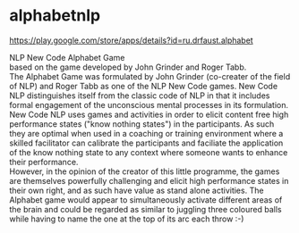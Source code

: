 alphabetnlp
===========

https://play.google.com/store/apps/details?id=ru.drfaust.alphabet

NLP New Code Alphabet Game<br/>
based on the game developed by John Grinder and Roger Tabb.<br/>
The Alphabet Game was formulated by John Grinder (co-creater of the field of NLP) and Roger Tabb as one of the NLP New Code games. New Code NLP distinguishes itself from the classic code of NLP in that it includes formal engagement of the unconscious mental processes in its formulation.<br/>
New Code NLP uses games and activities in order to elicit content free high performance states ("know nothing states") in the participants. As such they are optimal when used in a coaching or training environment where a skilled facilitator can calibrate the participants and faciliate the application of the know nothing state to any context where someone wants to enhance their performance.<br/>
However, in the opinion of the creator of this little programme, the games are themselves powerfully challenging and elicit high performance states in their own right, and as such have value as stand alone activities. The Alphabet game would appear to simultaneously activate different areas of the brain and could be regarded as similar to juggling three coloured balls while having to name the one at the top of its arc each throw :-)<br/>